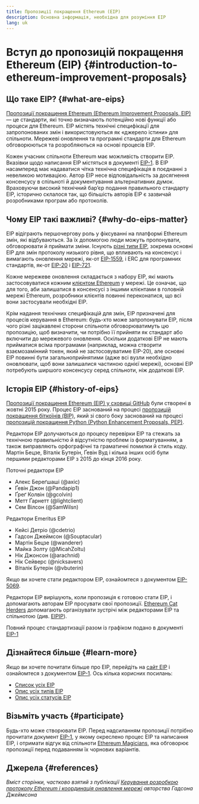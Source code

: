 ```yaml
---
title: Пропозиції покращення Ethereum (EIP)
description: Основна інформація, необхідна для розуміння EIP
lang: uk
---
```


# Вступ до пропозицій покращення Ethereum (EIP) \{#introduction-to-ethereum-improvement-proposals}

## Що таке EIP? \{#what-are-eips}

[Пропозиції покращення Ethereum (Ethereum Improvement Proposals, EIP)](https://eips.ethereum.org/) — це стандарти, які точно визначають потенційно нові функції або процеси для Ethereum. EIP містять технічні специфікації для запропонованих змін і використовуються як «джерело істини» для спільноти. Мережеві оновлення та програмні стандарти для Ethereum обговорюються та розробляються на основі процесів EIP.

Кожен учасник спільноти Ethereum має можливість створити EIP. Вказівки щодо написання EIP містяться в документі [EIP-1](https://eips.ethereum.org/EIPS/eip-1). В EIP насамперед має надаватися чітка технічна специфікація в поєднанні з невеликою мотивацією. Автор EIP несе відповідальність за досягнення консенсусу в спільноті й документування альтернативних думок. Враховуючи високий технічний бар’єр подання правильного стандарту EIP, історично склалося так, що більшість авторів EIP є зазвичай розробниками програм або протоколів.

## Чому EIP такі важливі? \{#why-do-eips-matter}

EIP відіграють першочергову роль у фіксуванні на платформі Ethereum змін, які відбуваються. За їх допомогою люди можуть пропонувати, обговорювати й приймати зміни. Існують [різні типи EIP](https://github.com/ethereum/EIPs/blob/master/EIPS/eip-1.md#eip-types), зокрема основні EIP для змін протоколу низького рівня, що впливають на консенсус і вимагають оновлення мережі, як-от [EIP-1559](https://eips.ethereum.org/EIPS/eip-1559), і ERC для програмних стандартів, як-от [EIP-20](https://eips.ethereum.org/EIPS/eip-20) і [EIP-721](https://eips.ethereum.org/EIPS/eip-721).

Кожне мережеве оновлення складається з набору EIP, які мають застосовуватися кожним [клієнтом Ethereum](/learn/#clients-and-nodes) у мережі. Це означає, що для того, аби залишатися в консенсусі з іншими клієнтами в головній мережі Ethereum, розробники клієнтів повинні переконатися, що всі вони застосували необхідні EIP.

Крім надання технічних специфікацій для змін, EIP призначені для процесів керування в Ethereum: будь-хто може запропонувати EIP, після чого різні зацікавлені сторони спільноти обговорюватимуть цю пропозицію, щоб визначити, чи потрібно її прийняти як стандарт або включити до мережевого оновлення. Оскільки додаткові EIP не мають прийматися всіма програмами (наприклад, можна створити взаємозамінний токен, який не застосовуватиме EIP-20), але основні EIP повинні бути загальноприйнятими (адже всі вузли необхідно оновлювати, щоб вони залишалися частиною однієї мережі), основні EIP потребують ширшого консенсусу серед спільноти, ніж додаткові EIP.

## Історія EIP \{#history-of-eips}

[Пропозиції покращення Ethereum (EIP) у сховищі GitHub](https://github.com/ethereum/EIPs) були створені в жовтні 2015 року. Процес EIP заснований на процесі [пропозицій покращення біткоїнів (BIP)](https://github.com/bitcoin/bips), який зі свого боку заснований на процесі [пропозицій покращення Python (Python Enhancement Proposals, PEP)](https://www.python.org/dev/peps/).

Редактори EIP долучаються до процесу перевірки EIP та стежать за технічною правильністю й відсутністю проблем із форматуванням, а також виправляють орфографічні та граматичні помилки й стиль коду. Мартін Бецзе, Віталік Бутерін, Ґевін Вуд і кілька інших осіб були першими редакторами EIP з 2015 до кінця 2016 року.

Поточні редактори EIP

- Алекс Береґшаші (@axic)
- Ґевін Джон (@Pandapip1)
- Ґреґ Колвін (@gcolvin)
- Метт Ґарнетт (@lightclient)
- Сем Вілсон (@SamWilsn)

Редактори Emeritus EIP

- Кейсі Детріо (@cdetrio)
- Гадсон Джеймсон (@Souptacular)
- Мартін Бецзе (@wanderer)
- Майка Золту (@MicahZoltu)
- Нік Джонсон (@arachnid)
- Нік Сейверс (@nicksavers)
- Віталік Бутерін (@vbuterin)

Якщо ви хочете стати редактором EIP, ознайомтеся з документом [EIP-5069](https://eips.ethereum.org/EIPS/eip-5069).

Редактори EIP вирішують, коли пропозиція є готовою стати EIP, і допомагають авторам EIP просувати свої пропозиції. [Ethereum Cat Herders](https://ethereumcatherders.com/) допомагають організувати зустрічі між редакторами EIP та спільнотою (див. [EIPIP](https://github.com/ethereum-cat-herders/EIPIP)).

Повний процес стандартизації разом із графіком подано в документі [EIP-1](https://eips.ethereum.org/EIPS/eip-1)

## Дізнайтеся більше \{#learn-more}

Якщо ви хочете почитати більше про EIP, перейдіть на [сайт EIP](https://eips.ethereum.org/) і ознайомтеся з документом [EIP-1](https://eips.ethereum.org/EIPS/eip-1). Ось кілька корисних посилань:

- [Список усіх EIP](https://eips.ethereum.org/all)
- [Опис усіх типів EIP](https://eips.ethereum.org/EIPS/eip-1#eip-types)
- [Опис усіх статусів EIP](https://eips.ethereum.org/EIPS/eip-1#eip-process)

## Візьміть участь \{#participate}

Будь-хто може створювати EIP. Перед надсиланням пропозиції потрібно прочитати документ [EIP-1](https://eips.ethereum.org/EIPS/eip-1), у якому окреслено процес EIP та написання EIP, і отримати відгук від спільноти [Ethereum Magicians](https://ethereum-magicians.org/), яка обговорює пропозиції перед подаванням їх чорнових варіантів.

## Джерела \{#references}

<cite class="citation">

Вміст сторінки, частково взятий з публікації [Керування розробкою протоколу Ethereum і координація оновлення мережі](https://hudsonjameson.com/2020-03-23-ethereum-protocol-development-governance-and-network-upgrade-coordination/) авторства Гадсона Джеймсона

</cite>
